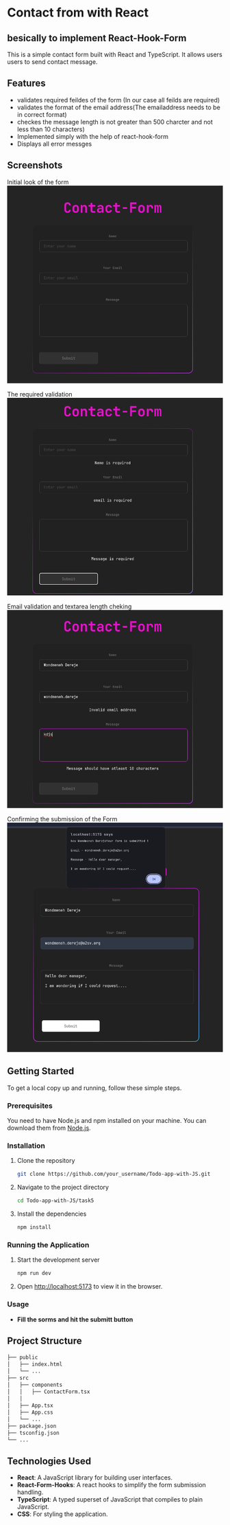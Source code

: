 
# Contact from with React
## besically to implement React-Hook-Form

This is a simple contact form  built with React and TypeScript. It allows users users to send contact message.

## Features

- validates required feildes of the form (In our case all feilds are required)
- validates the format of the email address(The emailaddress needs to be in correct format)
- checkes the message length is not greater than 500 charcter and not less than 10 characters)
- Implemented simply with the help of react-hook-form 
- Displays all error messges 



## Screenshots


Initial look of the form
![Screenshot 1](image1.png)

The required validation
![Screenshot 2](image2.png)

Email validation and textarea length cheking 
![Screenshot 3](image3.png)

Confirming the submission of the Form
![Screenshot 4](image4.png)

## Getting Started

To get a local copy up and running, follow these simple steps.

### Prerequisites

You need to have Node.js and npm installed on your machine. You can download them from [Node.js](https://nodejs.org/).

### Installation

1. Clone the repository

   ```sh
   git clone https://github.com/your_username/Todo-app-with-JS.git
   ```

2. Navigate to the project directory

   ```sh
   cd Todo-app-with-JS/task5
   ```

3. Install the dependencies

   ```sh
   npm install
   ```

### Running the Application

1. Start the development server

   ```sh
   npm run dev
   ```

2. Open [http://localhost:5173](http://localhost:5173) to view it in the browser.

### Usage

- **Fill the sorms and hit the submitt button**

## Project Structure

```plaintext
├── public
│   ├── index.html
│   └── ...
├── src
│   ├── components
│   │   ├── ContactForm.tsx
│   │   
│   ├── App.tsx
│   ├── App.css
│   └── ...
├── package.json
├── tsconfig.json
└── ...
```

## Technologies Used

- **React**: A JavaScript library for building user interfaces.
- **React-Form-Hooks**: A react hooks to simplify the form submission handling.
- **TypeScript**: A typed superset of JavaScript that compiles to plain JavaScript.
- **CSS**: For styling the application.



